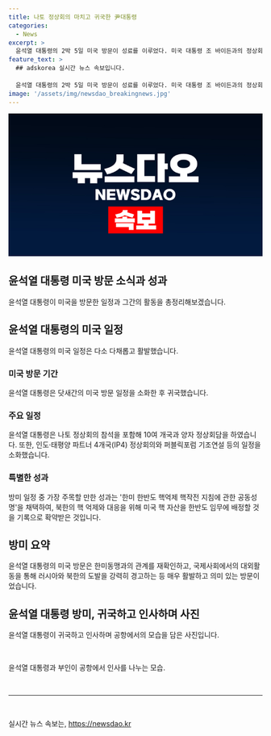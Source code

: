 ```yaml
---
title: 나토 정상회의 마치고 귀국한 尹대통령
categories:
  - News
excerpt: >
  윤석열 대통령의 2박 5일 미국 방문이 성료를 이루었다. 미국 대통령 조 바이든과의 정상회담에서 한미 한반도 핵억제 핵작전 지침에 관한 공동성명을 채택한 윤 대통령은, 인도태평양 파트너 4개국(IP4) 정상회의와 퍼블릭포럼 기조연설 등의 다양한 일정을 소화했다. 또한, 러시아와 북한의 도발에 대한 강력한 경고음을 내며 동맹과 국제 연대를 강조했다. 12일 밤, 성남공항에 귀국하던 윤 대통령은 정부 고위 인사들과 환영을 받았다.
feature_text: >
  ## adskorea 실시간 뉴스 속보입니다.

  윤석열 대통령의 2박 5일 미국 방문이 성료를 이루었다. 미국 대통령 조 바이든과의 정상회담에서 한미 한반도 핵억제 핵작전 지침에 관한 공동성명을 채택한 윤 대통령은, 인도태평양 파트너 4개국(IP4) 정상회의와 퍼블릭포럼 기조연설 등의 다양한 일정을 소화했다. 또한, 러시아와 북한의 도발에 대한 강력한 경고음을 내며 동맹과 국제 연대를 강조했다. 12일 밤, 성남공항에 귀국하던 윤 대통령은 정부 고위 인사들과 환영을 받았다.
image: '/assets/img/newsdao_breakingnews.jpg'
---
```


<p><img src="/assets/img/newsdao_breakingnews.jpg" alt="adskorea 속보" /></p>

<h2 data-ke-size="size26">윤석열 대통령 미국 방문 소식과 성과</h2>

<p data-ke-size="size16">윤석열 대통령이 미국을 방문한 일정과 그간의 활동을 총정리해보겠습니다. </p>

<h2 data-ke-size="size24">윤석열 대통령의 미국 일정</h2>

<p data-ke-size="size16">윤석열 대통령의 미국 일정은 다소 다채롭고 활발했습니다. </p>

<h3 data-ke-size="size22">미국 방문 기간</h3>

<p data-ke-size="size16">윤석열 대통령은 닷새간의 미국 방문 일정을 소화한 후 귀국했습니다.</p>

<h3 data-ke-size="size22">주요 일정</h3>

<p data-ke-size="size16">윤석열 대통령은 나토 정상회의 참석을 포함해 10여 개국과 양자 정상회담을 하였습니다. 또한, 인도·태평양 파트너 4개국(IP4) 정상회의와 퍼블릭포럼 기조연설 등의 일정을 소화했습니다.</p>

<h3 data-ke-size="size22">특별한 성과</h3>

<p data-ke-size="size16">방미 일정 중 가장 주목할 만한 성과는 '한미 한반도 핵억제 핵작전 지침에 관한 공동성명'을 채택하여, 북한의 핵 억제와 대응을 위해 미국 핵 자산을 한반도 임무에 배정할 것을 기록으로 확약받은 것입니다.</p>

<h2 data-ke-size="size24">방미 요약</h2>

<p data-ke-size="size16">윤석열 대통령의 미국 방문은 한미동맹과의 관계를 재확인하고, 국제사회에서의 대외활동을 통해 러시아와 북한의 도발을 강력히 경고하는 등 매우 활발하고 의미 있는 방문이었습니다.</p>

<h2 data-ke-size="size24">윤석열 대통령 방미, 귀국하고 인사하며 사진</h2>

<p data-ke-size="size16">윤석열 대통령이 귀국하고 인사하며 공항에서의 모습을 담은 사진입니다. </p>

<p data-ke-size="size16">&nbsp;</p>

<p data-ke-size="size16">윤석열 대통령과 부인이 공항에서 인사를 나누는 모습.</p>

<p data-ke-size="size16">&nbsp;</p>

<hr>

<p data-ke-size="size16">&nbsp;</p>
실시간 뉴스 속보는, <a href="https://newsdao.kr" rel="dofollow">https://newsdao.kr</a>


